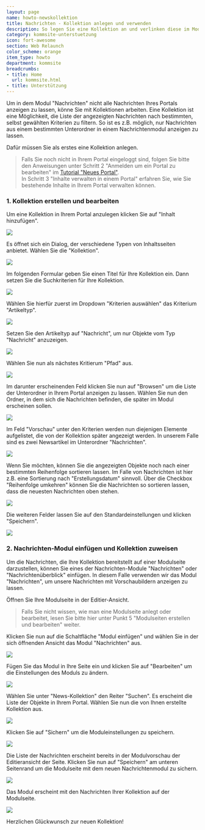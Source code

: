 ```yaml
---
layout: page
name: howto-newskollektion
title: Nachrichten - Kollektion anlegen und verwenden
description: So legen Sie eine Kollektion an und verlinken diese im Modul "Nachrichten"
category: kommsite-unterstuetzung
icon: fort-awesome
section: Web Relaunch
color_scheme: orange
item_type: howto
department: kommsite
breadcrumbs:
- title: Home
  url: kommsite.html
- title: Unterstützung
---
```



Um in dem Modul "Nachrichten" nicht alle Nachrichten Ihres Portals anzeigen zu lassen, könne Sie mit Kollektionen arbeiten. 
Eine Kollektion ist eine Möglichkeit, die Liste der angezeigten Nachrichten nach bestimmten, selbst gewählten Kriterien zu filtern.
So ist es z.B. möglich, nur Nachrichten aus einem bestimmten Unterordner in einem Nachrichtenmodul anzeigen zu lassen.

Dafür müssen Sie als erstes eine Kollektion anlegen.

<blockquote>
Falls Sie noch nicht in Ihrem Portal eingeloggt sind, folgen Sie bitte den Anweisungen unter Schritt 2 "Anmelden um ein Portal zu bearbeiten" im <a href="/tutorial-neues-portal">Tutorial "Neues Portal"</a>.<br />
In Schritt 3 "Inhalte verwalten in einem Portal" erfahren Sie, wie Sie bestehende Inhalte in Ihrem Portal verwalten können.
</blockquote>

### 1. Kollektion erstellen und bearbeiten

Um eine Kollektion in Ihrem Portal anzulegen klicken Sie auf "Inhalt hinzufügen". 

<img src="media/kommsite/screens_howtos/howto_portal_add_content.png">

Es öffnet sich ein Dialog, der verschiedene Typen von Inhaltsseiten anbietet. 
Wählen Sie die "Kollektion". 

<img src="media/kommsite/screens_howtos/howto_collection_add_collection.png">

Im folgenden Formular geben Sie einen Titel für Ihre Kollektion ein.
Dann setzen Sie die Suchkriterien für Ihre Kollektion.

<img src="media/kommsite/screens_howtos/howto_collection_add_1.png">

Wählen Sie hierfür zuerst im Dropdown "Kriterien auswählen" das Kriterium "Artikeltyp". 

<img src="media/kommsite/screens_howtos/howto_collection_add_2.png">

Setzen Sie den Artikeltyp auf "Nachricht", um nur Objekte vom Typ "Nachricht" anzuzeigen.

<img src="media/kommsite/screens_howtos/howto_collection_add_3.png">

Wählen Sie nun als nächstes Kritierum "Pfad" aus. 

<img src="media/kommsite/screens_howtos/howto_collection_add_4.png">

Im darunter erscheinenden Feld klicken Sie nun auf "Browsen" um die Liste der Unterordner in Ihrem Portal anzeigen zu lassen.
Wählen Sie nun den Ordner, in dem sich die Nachrichten befinden, die später im Modul erscheinen sollen.

<img src="media/kommsite/screens_howtos/howto_collection_add_5.png">

Im Feld "Vorschau" unter den Kriterien werden nun diejenigen Elemente aufgelistet, die von der Kollektion später angezeigt werden.
In unserem Falle sind es zwei Newsartikel im Unterordner "Nachrichten".

<img src="media/kommsite/screens_howtos/howto_collection_add_6.png">

Wenn Sie möchten, können Sie die angezeigten Objekte noch nach einer bestimmten Reihenfolge sortieren lassen.
Im Falle von Nachrichten ist hier z.B. eine Sortierung nach "Erstellungsdatum" sinnvoll. 
Über die Checkbox "Reihenfolge umkehren" können Sie die Nachrichten so sortieren lassen, dass die neuesten Nachrichten oben stehen.

<img src="media/kommsite/screens_howtos/howto_collection_add_7.png">

Die weiteren Felder lassen Sie auf den Standardeinstellungen und klicken "Speichern". 

<img src="media/kommsite/screens_howtos/howto_collection_add_8.png">

### 2. Nachrichten-Modul einfügen und Kollektion zuweisen

Um die Nachrichten, die Ihre Kollektion bereitstellt auf einer Modulseite darzustellen, können Sie eines der Nachrichten-Module "Nachrichten" oder "Nachrichtenüberblick" einfügen.
In diesem Falle verwenden wir das Modul "Nachrichten", um unsere Nachrichten mit Vorschaubildern anzeigen zu lassen.

Öffnen Sie Ihre Modulseite in der Editier-Ansicht. 

<blockquote>
Falls Sie nicht wissen, wie man eine Modulseite anlegt oder bearbeitet, lesen Sie bitte hier unter Punkt 5 "Modulseiten erstellen und bearbeiten" weiter. 
</blockquote>

Klicken Sie nun auf die Schaltfläche "Modul einfügen" und wählen Sie in der sich öffnenden Ansicht das Modul "Nachrichten" aus.

<img src="media/kommsite/screens_howtos/howto_collection_insert_1.png">

Fügen Sie das Modul in Ihre Seite ein und klicken Sie auf "Bearbeiten" um die Einstellungen des Moduls zu ändern.

<img src="media/kommsite/screens_howtos/howto_collection_insert_2.png">

Wählen Sie unter "News-Kollektion" den Reiter "Suchen". Es erscheint die Liste der Objekte in Ihrem Portal.
Wählen Sie nun die von Ihnen erstellte Kollektion aus.

<img src="media/kommsite/screens_howtos/howto_collection_insert_3.png">

Klicken Sie auf "Sichern" um die Moduleinstellungen zu speichern.

<img src="media/kommsite/screens_howtos/howto_collection_insert_4.png">

Die Liste der Nachrichten erscheint bereits in der Modulvorschau der Editieransicht der Seite.
Klicken Sie nun auf "Speichern" am unteren Seitenrand um die Modulseite mit dem neuen Nachrichtenmodul zu sichern.

<img src="media/kommsite/screens_howtos/howto_collection_insert_6.png">

Das Modul erscheint mit den Nachrichten Ihrer Kollektion auf der Modulseite.

<img src="media/kommsite/screens_howtos/howto_collection_insert_5.png">

Herzlichen Glückwunsch zur neuen Kollektion!
